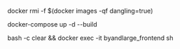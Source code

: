 docker rmi -f $(docker images -qf dangling=true)

docker-compose up -d --build

bash -c clear && docker exec -it byandlarge_frontend sh
